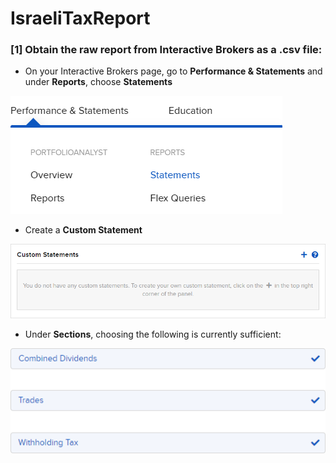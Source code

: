 # IsraeliTaxReport
### [1] Obtain the raw report from Interactive Brokers as a .csv file:
* On your Interactive Brokers page, go to **Performance & Statements** and under **Reports**, choose **Statements**

![](imagesForREADME/image1.png)

* Create a **Custom Statement**

![](imagesForREADME/image2.png)

* Under **Sections**, choosing the following is currently sufficient:

![](imagesForREADME/image3.png)

